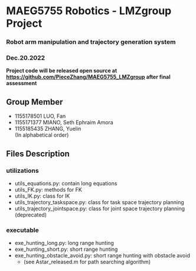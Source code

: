 # MAEG5755 Robotics - LMZgroup Project
### Robot arm manipulation and trajectory generation system
### Dec.20.2022
**Project code will be released open source at https://github.com/PieceZhang/MAEG5755_LMZgroup after final assessment** 

## Group Member
- 1155178501 LUO, Fan  
- 1155171377 MIANO, Seth Ephraim Amora  
- 1155185435 ZHANG, Yuelin  
(In alphabetical order)

## Files Description
### utilizations
- utils_equations.py: contain long equations
- utils_FK.py: methods for FK
- utils_IK.py: class for IK
- utils_trajectory_taskspace.py: class for task space trajectory planning
- utils_trajectory_jointspace.py: class for joint space trajectory planning (deprecated)
### executable
- exe_hunting_long.py: long range hunting
- exe_hunting_short.py: short range hunting
- exe_hunting_obstacle_avoid.py: short range hunting with obstacle avoid
  - (see Astar_released.m for path searching algorithm)
